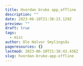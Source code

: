 ```yaml
---
title: Hvordan bruke app_offline
description: ""
date: 2023-06-10T21:38:23.129Z
preview: ""
draft: true
tags:
  - misc
author: Ole Halvor Smylingsås
pageresources: {}
lastmod: 2023-06-10T21:38:43.436Z
slug: hvordan-bruke-app-offline
---
```

